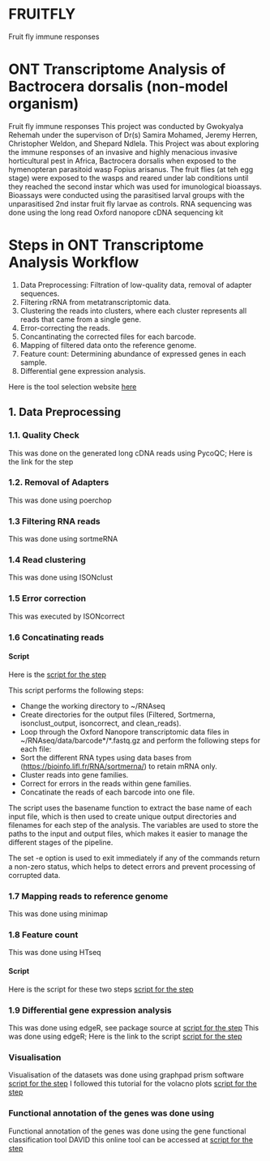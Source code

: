 # FRUITFLY
Fruit fly immune responses

# ONT Transcriptome Analysis of Bactrocera dorsalis (non-model organism)

Fruit fly immune responses
This project was conducted by Gwokyalya Rehemah under the supervison of Dr(s) Samira Mohamed, Jeremy Herren, Christopher Weldon, and Shepard Ndlela.
This Project was about exploring the immune responses of an invasive and highly menacious invasive horticultural pest in Africa, Bactrocera dorsalis when exposed to the hymenopteran parasitoid wasp Fopius arisanus.
The fruit flies (at teh egg stage) were exposed to the wasps and reared under lab conditions until they reached the second instar which was used for imunological bioassays.
Bioassays were conducted using the parasitised larval groups with the unparasitised 2nd instar fruit fly larvae as controls.
RNA sequencing was done using the long read Oxford nanopore cDNA sequencing kit

# Steps in ONT Transcriptome Analysis Workflow
1. Data Preprocessing: Filtration of low-quality data, removal of adapter sequences.
2. Filtering rRNA from metatranscriptomic data.
3. Clustering the reads into clusters, where each cluster represents all reads that came from a single gene.
4. Error-correcting the reads.
5. Concantinating the corrected files for each barcode.
6. Mapping of filtered data onto the reference genome.
7. Feature count: Determining abundance of expressed genes in each sample.
8. Differential gene expression analysis.

Here is the tool selection website [here](https://long-read-tools.org/tools.html?sort=Name&cat=&tec=)
## 1. Data Preprocessing

### 1.1. Quality Check
This was done on the generated long cDNA reads using PycoQC; Here is the link for the step

### 1.2. Removal of Adapters
This was done using poerchop

### 1.3 Filtering RNA reads
This was done using sortmeRNA

### 1.4 Read clustering
This was done using ISONclust

### 1.5 Error correction
This was executed by ISONcorrect

### 1.6 Concatinating reads

#### Script
Here is the [script for the step](https://github.com/Rahmah-lab/Bactrocera-dorsalis-parasitoid-transcriptome/blob/master/ONT_preprocessing.sh)

This script performs the following steps:
- Change the working directory to ~/RNAseq
- Create directories for the output files (Filtered, Sortmerna, isonclust_output, isoncorrect, and clean_reads).
- Loop through the Oxford Nanopore transcriptomic data files in ~/RNAseq/data/barcode*/*.fastq.gz and perform the following steps for each file:
- Sort the different RNA types using data bases from (https://bioinfo.lifl.fr/RNA/sortmerna/) to retain mRNA only.
- Cluster reads into gene families.
- Correct for errors in the reads within gene families.
- Concatinate the reads of each barcode into one file.

The script uses the basename function to extract the base name of each input file, which is then used to create unique output directories and filenames for each step of the analysis. The variables are used to store the paths to the input and output files, which makes it easier to manage the different stages of the pipeline. 

The set -e option is used to exit immediately if any of the commands return a non-zero status, which helps to detect errors and prevent processing of corrupted data.

### 1.7 Mapping reads to reference genome
This was done using minimap

### 1.8 Feature count
This was done using HTseq
#### Script
Here is the script for these two steps [script for the step](https://github.com/Rahmah-lab/Fruit-fly-transcriptomics/blob/master/Map_Featurecount.sh)

### 1.9 Differential gene expression analysis
This was done using edgeR, see package source at [script for the step](https://bioconductor.org/packages/release/bioc/html/edgeR.html)
This was done using edgeR; Here is the link to the script [script for the step](https://github.com/Rahmah-lab/Fruit-fly-transcriptomics/blob/master/DGE%20Analysis.R)

### Visualisation
Visualisation of the datasets was done using graphpad prism software [script for the step](https://www.graphpad.com/features)
I followed this tutorial for the volacno plots [script for the step](https://www.youtube.com/watch?v=oAB3jNspij0) 

### Functional annotation of the genes was done using 
Functional annotation of the genes was done using the gene functional classification tool DAVID
this online tool can be accessed at [script for the step](https://davidbioinformatics.nih.gov/tools.jsp) 
